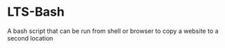 # LTS-Bash
 A bash script that can be run from shell or browser to copy a website to a second location
